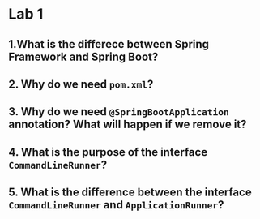 # Lab 1

## 1.What is the differece between Spring Framework and Spring Boot?

## 2. Why do we need `pom.xml`?

## 3. Why do we need `@SpringBootApplication` annotation? What will happen if we remove it?

## 4. What is the purpose of the interface `CommandLineRunner`?

## 5. What is the difference between the interface `CommandLineRunner` and `ApplicationRunner`?
